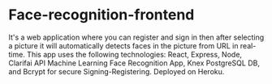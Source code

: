 # Face-recognition-frontend

It's a web application where you can register and sign in then after selecting a picture it will automatically detects faces in the picture from URL in real-time. This app uses the following technologies: React, Express, Node, Clarifai API Machine Learning Face Recognition App, Knex PostgreSQL DB, and Bcrypt for secure Signing-Registering. Deployed on Heroku.
